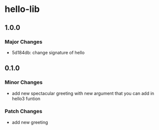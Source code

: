 # hello-lib

## 1.0.0

### Major Changes

- 5d184db: change signature of hello

## 0.1.0

### Minor Changes

- add new spectacular greeting with new argument that you can add in hello3 funtion

### Patch Changes

- add new greeting

